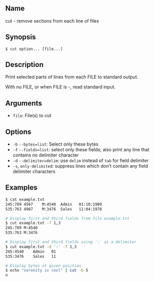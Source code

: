 ## Name

cut - remove sections from each line of files

## Synopsis

```**sh
$ cut option... [file...]
```

## Description

Print selected parts of lines from each FILE to standard output.

With no FILE, or when FILE is -, read standard input.

## Arguments

* `file`: File(s) to cut

## Options

* `-b` `--bytes=list`: Select only these bytes
* `-f` `--fields=list`: select only these fields; also print any line that contains no delimiter character
* `-d` `--delimiter=delim`: use `delim` instead of `tab` for field delimiter
* `-s`, `only-delimited`: suppress lines which don't contain any field delimiter characters

## Examples

```sh
$ cat example.txt
245:789 4567    M:4540  Admin   01:10:1980
535:763 4987    M:3476  Sales   11:04:1978

# Display first and third fields from file example.txt
$ cut example.txt -f 1,3
245:789	M:4540
535:763	M:3476

# Display first and third fields using `:` as a delimiter 
$ cut example.txt -d ':' -f 1,3
245:4540	Admin	01
535:3476	Sales	11

# Display bytes at given position 
$ echo "serenity is cool" | cut -b 5
n

```
